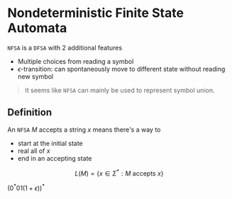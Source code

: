 # Nondeterministic Finite State Automata

`NFSA` is a `DFSA` with 2 additional features
- Multiple choices from reading a symbol
- $\epsilon$-transition: can spontaneously move to different state without reading new symbol

> It seems like `NFSA` can mainly be used to represent symbol union.

## Definition
An `NFSA` $M$ accepts a string $x$ means there's a way to
- start at the initial state
- real all of $x$
- end in an accepting state

$$
L(M) = \{ x \in \Sigma^*: M \text{ accepts } x\}
$$

$(0^*01(1+\epsilon))^*$